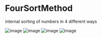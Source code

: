# FourSortMethod

internal sorting of numbers in 4 different ways

![image](https://user-images.githubusercontent.com/56401315/177175810-0d103850-78c4-45e8-ad16-d086859ea5af.png)
![image](https://user-images.githubusercontent.com/56401315/177175902-ff703c0d-b285-482e-9c60-666834469cf3.png)
![image](https://user-images.githubusercontent.com/56401315/177175928-f99a44bf-76ef-408f-9320-588f4430512e.png)
![image](https://user-images.githubusercontent.com/56401315/177175993-9ea28206-8c0e-4adf-87fb-e000f3f611d7.png)
